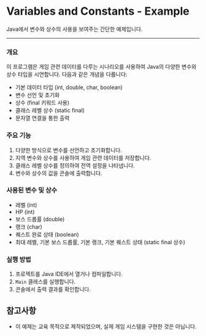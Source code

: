 # Variables and Constants - Example

Java에서 변수와 상수의 사용을 보여주는 간단한 예제입니다.

---
### 개요
이 프로그램은 게임 관련 데이터를 다루는 시나리오를 사용하여 Java의 다양한 변수와 상수 타입을 시연합니다. 다음과 같은 개념을 다룹니다:

- 기본 데이터 타입 (int, double, char, boolean)
- 변수 선언 및 초기화
- 상수 (final 키워드 사용)
- 클래스 레벨 상수 (static final)
- 문자열 연결을 통한 출력

### 주요 기능

1. 다양한 방식으로 변수를 선언하고 초기화합니다.
2. 지역 변수와 상수를 사용하여 게임 관련 데이터를 저장합니다.
3. 클래스 레벨 상수를 정의하여 전역 설정을 나타냅니다.
4. 변수와 상수의 값을 콘솔에 출력합니다.

### 사용된 변수 및 상수

- 레벨 (int)
- HP (int)
- 보스 드롭률 (double)
- 랭크 (char)
- 퀘스트 완료 상태 (boolean)
- 최대 레벨, 기본 보스 드롭률, 기본 랭크, 기본 퀘스트 상태 (static final 상수)

### 실행 방법

1. 프로젝트를 Java IDE에서 열거나 컴파일합니다.
2. `Main` 클래스를 실행합니다.
3. 콘솔에서 출력 결과를 확인합니다.

## 참고사항

- 이 예제는 교육 목적으로 제작되었으며, 실제 게임 시스템을 구현한 것은 아닙니다.